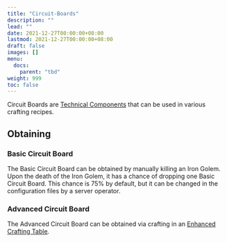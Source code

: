 ```yaml
---
title: "Circuit-Boards"
description: ""
lead: ""
date: 2021-12-27T00:00:00+08:00
lastmod: 2021-12-27T00:00:00+08:00
draft: false
images: []
menu: 
  docs:
    parent: "tbd"
weight: 999
toc: false
---
```


Circuit Boards are [Technical Components](/docs/slimefun/technical-components) that can be used in various crafting recipes.

## Obtaining

### Basic Circuit Board

The Basic Circuit Board can be obtained by manually killing an Iron Golem. Upon the death of the Iron Golem, it has a chance of dropping one Basic Circuit Board. This chance is 75% by default, but it can be changed in the configuration files by a server operator.

### Advanced Circuit Board

The Advanced Circuit Board can be obtained via crafting in an [Enhanced Crafting Table](/docs/slimefun/enhanced-crafting-table).
